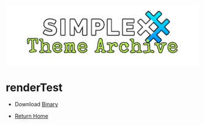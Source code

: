 ![](../resources/SxC_themeBanner.png)

# renderTest

* Download [Binary](../themes/SxC_binary.theme)

* [Return Home](../)